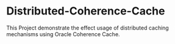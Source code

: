 # Distributed-Coherence-Cache
This Project demonstrate the effect usage of distributed caching mechanisms using Oracle Coherence Cache.
